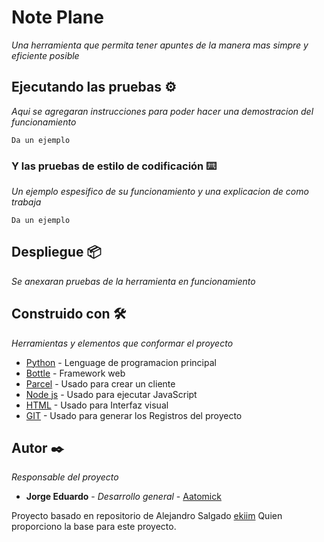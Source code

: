 # Note Plane

_Una herramienta que permita tener apuntes de la manera mas simpre y eficiente posible_



## Ejecutando las pruebas ⚙️

_Aqui se agregaran instrucciones para poder hacer una demostracion del funcionamiento_

```
Da un ejemplo
```

### Y las pruebas de estilo de codificación ⌨️

_Un ejemplo espesifico de su funcionamiento y una explicacion de como trabaja_

```
Da un ejemplo
```

## Despliegue 📦

_Se anexaran pruebas de la herramienta en funcionamiento_

## Construido con 🛠️

_Herramientas y elementos que conformar el proyecto_

* [Python](https://www.python.org/) - Lenguage de programacion principal
* [Bottle](https://bottlepy.org/docs/dev/index.html#) - Framework web
* [Parcel](https://parceljs.org/) - Usado para crear un cliente
* [Node js](https://nodejs.org/es/) - Usado para ejecutar JavaScript
* [HTML](https://www.w3schools.com/html/) - Usado para Interfaz visual
* [GIT](https://git-scm.com/) - Usado para generar los Registros del proyecto


## Autor ✒️

_Responsable del proyecto_

* **Jorge Eduardo** - *Desarrollo general* - [Aatomick](https://github.com/JorgeEduardoRocha)


Proyecto basado en repositorio de Alejandro Salgado [ekiim](https://github.com/ekiim) Quien proporciono la base para este proyecto.
